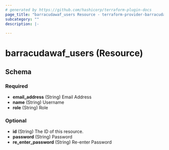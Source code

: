 ```yaml
---
# generated by https://github.com/hashicorp/terraform-plugin-docs
page_title: "barracudawaf_users Resource - terraform-provider-barracudawaf"
subcategory: ""
description: |-
  
---
```


# barracudawaf_users (Resource)





<!-- schema generated by tfplugindocs -->
## Schema

### Required

- **email_address** (String) Email Address
- **name** (String) Username
- **role** (String) Role

### Optional

- **id** (String) The ID of this resource.
- **password** (String) Password
- **re_enter_password** (String) Re-enter Password


